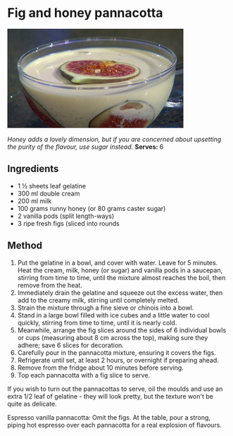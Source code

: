 # Fig and honey pannacotta

![Name](resources/fig-honey-pannacotta.jpg)

*Honey adds a lovely dimension, but if you are concerned about upsetting the purity of the flavour, use sugar instead.*
**Serves:** 6

## Ingredients
- 1 ½ sheets leaf gelatine
- 300 ml double cream
- 200 ml  milk
- 100 grams runny honey (or 80 grams caster sugar)
- 2 vanilla pods (split length-ways)
- 3 ripe fresh figs (sliced into rounds

## Method
1. Put the gelatine in a bowl, and cover with water. Leave for 5 minutes. Heat the cream, milk, honey (or sugar) and vanilla pods in a saucepan, stirring from time to time, until the mixture almost reaches the boil, then remove from the heat. 
1. Immediately drain the gelatine and squeeze out the excess water, then add to the creamy milk, stirring until completely melted.
1. Strain the mixture through a fine sieve or chinois into a bowl. 
1. Stand in a large bowl filled with ice cubes and a little water to cool quickly, stirring from time to time, until it is nearly cold.
1. Meanwhile, arrange the fig slices around the sides of 6 individual bowls or cups (measuring about 8 cm across the top), making sure they adhere; save 6 slices for decoration. 
1. Carefully pour in the pannacotta mixture, ensuring it covers the figs. 
1. Refrigerate until set, at least 2 hours, or overnight if preparing ahead.
1. Remove from the fridge about 10 minutes before serving. 
1. Top each pannacotta with a fig slice to serve.

If you wish to turn out the pannacottas to serve, oil the moulds and use an extra 1/2 leaf of gelatine - they will look pretty, but the texture won't be quite as delicate.

Espresso vanilla pannacotta: Omit the figs. At the table, pour a strong, piping hot espresso over each pannacotta for a real explosion of flavours.
